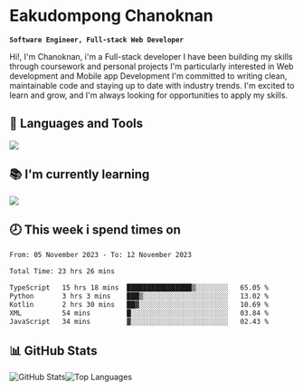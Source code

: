 # Eakudompong Chanoknan

**`Software Engineer, Full-stack Web Developer`**

<p>Hi!, I'm Chanoknan, i'm a Full-stack developer I have been building my skills
through coursework and personal projects I'm particularly interested in Web development
and Mobile app Development I'm committed to writing clean, maintainable
code and staying up to date with industry trends. I'm excited to learn
and grow, and I'm always looking for opportunities to apply my skills.</p>

## 🔧 Languages and Tools

  <a href="https://skillicons.dev">
    <img src="https://skillicons.dev/icons?i=typescript,javascript,html,css,php,java,python,laravel,nodejs,mongodb,react,nextjs,tailwind,mysql,planetscale,postgres,firebase&perline=9" />
  </a>
  
## 📚 I'm currently learning
  <a href="https://skillicons.dev">
    <img src="https://skillicons.dev/icons?i=go,rust,kotlin,androidstudio,graphql,docker,kubernetes,gcp,aws" />
  </a>

## 🕗 This week i spend times on

<!--START_SECTION:waka-->

```txt
From: 05 November 2023 - To: 12 November 2023

Total Time: 23 hrs 26 mins

TypeScript   15 hrs 18 mins  ████████████████▒░░░░░░░░   65.05 %
Python       3 hrs 3 mins    ███▒░░░░░░░░░░░░░░░░░░░░░   13.02 %
Kotlin       2 hrs 30 mins   ██▓░░░░░░░░░░░░░░░░░░░░░░   10.69 %
XML          54 mins         █░░░░░░░░░░░░░░░░░░░░░░░░   03.84 %
JavaScript   34 mins         ▓░░░░░░░░░░░░░░░░░░░░░░░░   02.43 %
```

<!--END_SECTION:waka-->

## 📊 GitHub Stats

<p style="display: flex">
  <img alt="GitHub Stats" src="https://github-readme-stats.vercel.app/api?username=EC-9624&show_icons=true&theme=gruvbox&count_private=true"/>
  <img alt="Top Languages" src="https://github-readme-stats.vercel.app/api/top-langs/?username=EC-9624&layout=compact&theme=gruvbox" />  
</p>
